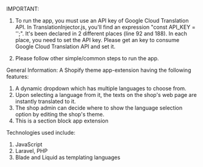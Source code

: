 IMPORTANT:
1. To run the app, you must use an API key of Google Cloud Translation API. In TranslationInjector.js, you'll find an expression "const API_KEY = '';". It's been declared in 2 different places (line 92 and 188). In each place, you need to set the API key. Please get an key to consume Google Cloud Translation API and set it. 

2. Please follow other simple/common steps to run the app.

General Information:
A Shopify theme app-extension having the following features:
1. A dynamic dropdown which has multiple languages to choose from.
2. Upon selecting a language from it, the texts on the shop's web page are instantly translated to it.
3. The shop admin can decide where to show the language selection option by editing the shop's theme.
4. This is a section block app extension

Technologies used include:
1. JavaScript
2. Laravel, PHP
3. Blade and Liquid as templating languages
